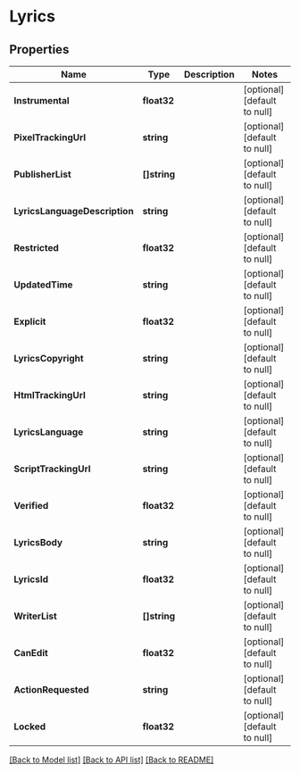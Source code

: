 # Lyrics

## Properties
Name | Type | Description | Notes
------------ | ------------- | ------------- | -------------
**Instrumental** | **float32** |  | [optional] [default to null]
**PixelTrackingUrl** | **string** |  | [optional] [default to null]
**PublisherList** | **[]string** |  | [optional] [default to null]
**LyricsLanguageDescription** | **string** |  | [optional] [default to null]
**Restricted** | **float32** |  | [optional] [default to null]
**UpdatedTime** | **string** |  | [optional] [default to null]
**Explicit** | **float32** |  | [optional] [default to null]
**LyricsCopyright** | **string** |  | [optional] [default to null]
**HtmlTrackingUrl** | **string** |  | [optional] [default to null]
**LyricsLanguage** | **string** |  | [optional] [default to null]
**ScriptTrackingUrl** | **string** |  | [optional] [default to null]
**Verified** | **float32** |  | [optional] [default to null]
**LyricsBody** | **string** |  | [optional] [default to null]
**LyricsId** | **float32** |  | [optional] [default to null]
**WriterList** | **[]string** |  | [optional] [default to null]
**CanEdit** | **float32** |  | [optional] [default to null]
**ActionRequested** | **string** |  | [optional] [default to null]
**Locked** | **float32** |  | [optional] [default to null]

[[Back to Model list]](../README.md#documentation-for-models) [[Back to API list]](../README.md#documentation-for-api-endpoints) [[Back to README]](../README.md)


